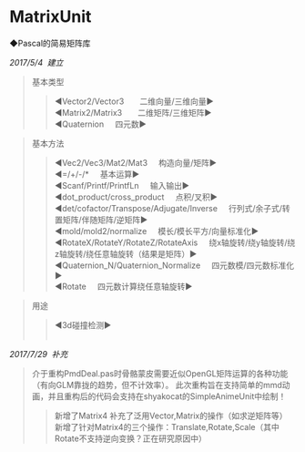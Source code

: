 # MatrixUnit     
    
◆Pascal的简易矩阵库                 
                 
*2017/5/4  建立*                
>基本类型                  
>>◀Vector2/Vector3       二维向量/三维向量▶                  
>>◀Matrix2/Matrix3       二维矩阵/三维矩阵▶                   
>>◀Quaternion      四元数▶                   
                           
>基本方法                   
>>◀Vec2/Vec3/Mat2/Mat3     构造向量/矩阵▶                    
>>◀=/+/-/*     基本运算▶                      
>>◀Scanf/Printf/PrintfLn     输入输出▶                    
>>◀dot_product/cross_product     点积/叉积▶                       
>>◀det/cofactor/Transpose/Adjugate/Inverse     行列式/余子式/转置矩阵/伴随矩阵/逆矩阵▶                      
>>◀mold/mold2/normalize     模长/模长平方/向量标准化▶                      
>>◀RotateX/RotateY/RotateZ/RotateAxis     绕x轴旋转/绕y轴旋转/绕z轴旋转/绕任意轴旋转（结果是矩阵）▶                    
>>◀Quaternion_N/Quaternion_Normalize     四元数模/四元数标准化▶                       
>>◀Rotate     四元数计算绕任意轴旋转▶                        
                                 
>用途                          
>>◀3d碰撞检测▶                                
              
              
              
*2017/7/29  补充*
>介于重构PmdDeal.pas时骨骼蒙皮需要近似OpenGL矩阵运算的各种功能（有向GLM靠拢的趋势，但不计效率）。
>此次重构旨在支持简单的mmd动画，并且重构后的代码会支持在shyakocat的SimpleAnimeUnit中绘制！
>>新增了Matrix4
>>补充了泛用Vector,Matrix的操作（如求逆矩阵等）
>>新增了针对Matrix4的三个操作：Translate,Rotate,Scale（其中Rotate不支持逆向变换？正在研究原因中）
